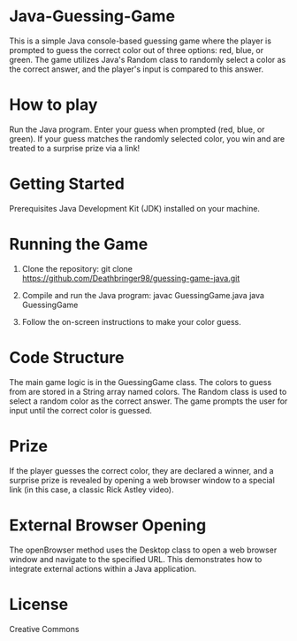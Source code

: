 # Java-Guessing-Game
This is a simple Java console-based guessing game where the player is prompted to guess the correct 
color out of three options: red, blue, or green. The game utilizes Java's Random class to randomly select a 
color as the correct answer, and the player's input is compared to this answer.

# How to play
Run the Java program.
Enter your guess when prompted (red, blue, or green).
If your guess matches the randomly selected color, you win and are treated to a surprise prize via a link!

# Getting Started
Prerequisites
Java Development Kit (JDK) installed on your machine.


# Running the Game
1. Clone the repository: git clone https://github.com/Deathbringer98/guessing-game-java.git

2. Compile and run the Java program: javac GuessingGame.java
                                     java GuessingGame

3. Follow the on-screen instructions to make your color guess.

# Code Structure
The main game logic is in the GuessingGame class.
The colors to guess from are stored in a String array named colors.
The Random class is used to select a random color as the correct answer.
The game prompts the user for input until the correct color is guessed.

# Prize
If the player guesses the correct color, they are declared a winner, 
and a surprise prize is revealed by opening a web browser window to 
a special link (in this case, a classic Rick Astley video).

# External Browser Opening
The openBrowser method uses the Desktop class to open a web browser window and navigate to the specified URL. 
This demonstrates how to integrate external actions within a Java application.

# License
Creative Commons






